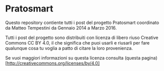 # Pratosmart
Questo repository contiente tutti i post del progetto Pratosmart coordinato da Matteo Tempestini da Gennaio 2014 a Marzo 2016.

Tutti i post del progetto sono distribuiti con licenza di libero riuso Creative Commons CC BY 4.0,
il che significa che puoi usarli e riusarli per fare qualunque cosa tu voglia a patto di citare la loro provenienza.

Se vuoi maggiori informazioni su questa licenza consulta (questa pagina)
[http://creativecommons.org/licenses/by/4.0]
